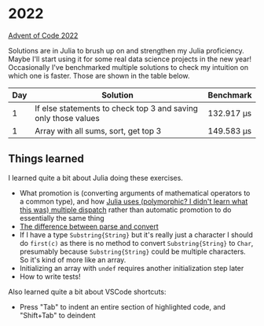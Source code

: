 # 2022

[Advent of Code 2022](https://adventofcode.com/2022)

Solutions are in Julia to brush up on and strengthen my Julia proficiency. Maybe I'll start using it for some real data science projects in the new year! Occasionally I've benchmarked multiple solutions to check my intuition on which one is faster. Those are shown in the table below.

| Day | Solution | Benchmark |
|---|---|---|
| 1 | If else statements to check top 3 and saving only those values | 132.917 μs |
| 1 | Array with all sums, sort, get top 3 | 149.583 μs |

## Things learned

I learned quite a bit about Julia doing these exercises.

 * What promotion is (converting arguments of mathematical operators to a common type), and how [Julia uses (polymorphic? I didn't learn what this was) multiple dispatch](https://docs.julialang.org/en/v1/manual/conversion-and-promotion/) rather than automatic promotion to do essentially the same thing
 * [The difference between parse and convert](https://docs.julialang.org/en/v1/manual/conversion-and-promotion/)
 * If I have a type `Substring{String}` but it's really just a character I should do `first(c)` as there is no method to convert `Substring{String}` to `Char`, presumably because `Substring{String}` could be multiple characters. So it's kind of more like an array.
 * Initializing an array with `undef` requires another initialization step later
 * How to write tests!

 Also learned quite a bit about VSCode shortcuts:

 * Press "Tab" to indent an entire section of highlighted code, and "Shift+Tab" to deindent
